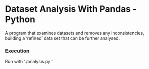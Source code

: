 # Dataset Analysis With Pandas - Python
A program that examines datasets and removes any inconsistencies, building a ‘refined’ data set that can be further analysed.

### Execution
Run with './analysis.py <file-to-read>'
